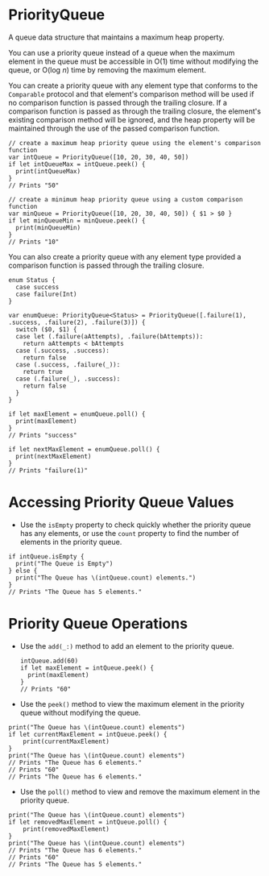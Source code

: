 # PriorityQueue

A queue data structure that maintains a maximum heap property.

You can use a priority queue instead of a queue when the maximum element in the queue 
must be accessible in O(1) time without modifying the queue, or O(log *n*) time by removing
the maximum element.

You can create a priority queue with any element type that conforms to the `Comparable`
protocol and that element's comparison method will be used if no comparison function is passed
through the trailing closure.  If a comparison function is passed as through the trailing closure, the
element's existing comparison method will be ignored, and the heap property will be maintained
through the use of the passed comparison function.

```
// create a maximum heap priority queue using the element's comparison function
var intQueue = PriorityQueue([10, 20, 30, 40, 50])
if let intQueueMax = intQueue.peek() {
  print(intQueueMax)
}
// Prints "50"

// create a minimum heap priority queue using a custom comparison function
var minQueue = PriorityQueue([10, 20, 30, 40, 50]) { $1 > $0 }
if let minQueueMin = minQueue.peek() {
  print(minQueueMin)
}
// Prints "10"
```

You can also create a priority queue with any element type provided a comparison function is passed
through the trailing closure.

```
enum Status {
  case success
  case failure(Int)
}

var enumQueue: PriorityQueue<Status> = PriorityQueue([.failure(1), .success, .failure(2), .failure(3)]) {
  switch ($0, $1) {
  case let (.failure(aAttempts), .failure(bAttempts)):
    return aAttempts < bAttempts
  case (.success, .success):
    return false
  case (.success, .failure(_)):
    return true
  case (.failure(_), .success):
    return false
  }
}

if let maxElement = enumQueue.poll() {
  print(maxElement)
}
// Prints "success"

if let nextMaxElement = enumQueue.poll() {
  print(nextMaxElement)
}
// Prints "failure(1)"
```

Accessing Priority Queue Values
=======================
- Use the `isEmpty` property to check quickly whether the priority queue has any elements,
or use the `count` property to find the number of elements in the priority queue.
```
if intQueue.isEmpty {
  print("The Queue is Empty")
} else {
  print("The Queue has \(intQueue.count) elements.")
}
// Prints "The Queue has 5 elements."
```

Priority Queue Operations
=======================
- Use the `add(_:)` method to add an element to the priority queue.
  ```
  intQueue.add(60)
  if let maxElement = intQueue.peek() {
    print(maxElement)
  }
  // Prints "60"
  ```
- Use the `peek()` method to view the maximum element in the priority queue
without modifying the queue.
```
print("The Queue has \(intQueue.count) elements")
if let currentMaxElement = intQueue.peek() {
    print(currentMaxElement)
}
print("The Queue has \(intQueue.count) elements")
// Prints "The Queue has 6 elements."
// Prints "60"
// Prints "The Queue has 6 elements."
```
- Use the `poll()` method to view and remove the maximum element in the
priority queue.
```
print("The Queue has \(intQueue.count) elements")
if let removedMaxElement = intQueue.poll() {
    print(removedMaxElement)
}
print("The Queue has \(intQueue.count) elements")
// Prints "The Queue has 6 elements."
// Prints "60"
// Prints "The Queue has 5 elements."
```

